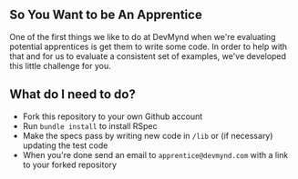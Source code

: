 ## So You Want to be An Apprentice

One of the first things we like to do at DevMynd when we're evaluating
potential apprentices is get them to write some code.  In order to help
with that and for us to evaluate a consistent set of examples, we've
developed this little challenge for you.

## What do I need to do?

* Fork this repository to your own Github account
* Run `bundle install` to install RSpec
* Make the specs pass by writing new code in `/lib` or (if necessary) updating the test
  code
* When you're done send an email to `apprentice@devmynd.com` with a link
  to your forked repository
